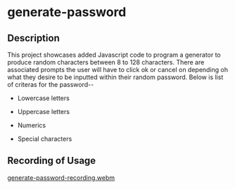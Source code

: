 # generate-password

## Description

This project showcases added Javascript code to program a generator to produce random characters between 8 to 128 characters. 
There are associated prompts the user will have to click ok or cancel on depending oh what they desire to be inputted within their random password. 
Below is list of criteras for the password--

* Lowercase letters

* Uppercase letters
 
* Numerics

* Special characters 

## Recording of Usage 

[generate-password-recording.webm](https://user-images.githubusercontent.com/127566404/229924976-33cfd1a8-729a-4411-9bcf-537c73019e43.webm)
